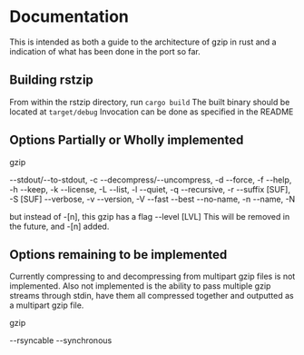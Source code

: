 # Documentation

This is intended as both a guide to the architecture of gzip in rust and a
indication of what has been done in the port so far.

## Building rstzip

From within the rstzip directory, run `cargo build`
The built binary should be located at `target/debug`
Invocation can be done as specified in the README

## Options Partially or Wholly implemented

gzip

  --stdout/--to-stdout, -c
  --decompress/--uncompress, -d
  --force, -f
  --help, -h
  --keep, -k
  --license, -L
  --list, -l
  --quiet, -q
  --recursive, -r
  --suffix [SUF], -S [SUF]
  --verbose, -v
  --version, -V
  --fast
  --best
  --no-name, -n
  --name, -N
  
  but instead of -[n], this gzip has a flag --level [LVL]
  This will be removed in the future, and -[n] added.

## Options remaining to be implemented

Currently compressing to and decompressing from multipart gzip files is not
implemented. Also not implemented is the ability to pass multiple gzip streams
through stdin, have them all compressed together and outputted as a multipart
gzip file.

gzip

  --rsyncable
  --synchronous
